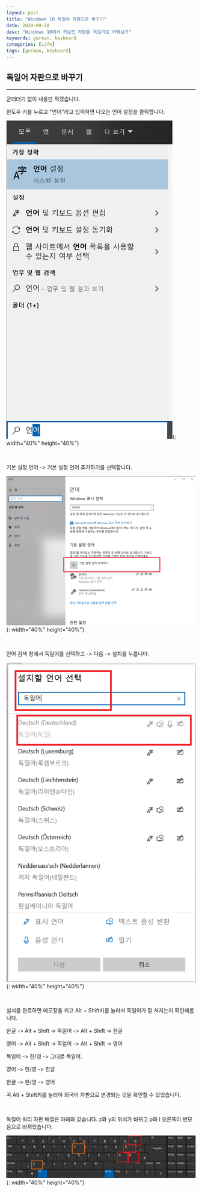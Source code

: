 ```yaml
---
layout: post
title: "Windows 10 독일어 자판으로 바꾸기"
date: 2020-09-28
desc: "Windows 10에서 키보드 자판을 독일어로 바꿔보기"
keywords: german, keyboard
categories: [Life]
tags: [german, keyboard]
---
```


## 독일어 자판으로 바꾸기 

___

군더더기 없이 내용만 적겠습니다. 

윈도우 키를 누르고 "언어"라고 입력하면 나오는 언어 설정을 클릭합니다. 

![german_keyboard_01](../../../static/assets/img/blog/life/deutsche/german_keyboard_01.png){: width="40%" height="40%"}

<br>

기본 설정 언어 -> 기본 설정 언어 추가하기를 선택합니다. 

![german_keyboard_02](../../../static/assets/img/blog/life/deutsche/german_keyboard_02.png){: width="40%" height="40%"}

<br>

언어 검색 창에서 독일어를 선택하고 -> 다음 -> 설치를 누릅니다. 

![german_keyboard_03](../../../static/assets/img/blog/life/deutsche/german_keyboard_03.png){: width="40%" height="40%"}

<br>

설치를 완료하면 메모장을 키고 Alt + Shift키를 눌러서 독일어가 잘 쳐지는지 확인해봅니다. 

한글 -> Alt + Shift -> 독일어 -> Alt + Shift -> 한글

영어 -> Alt + Shift -> 독일어 -> Alt + Shift -> 영어

독일어 -> 한/영 -> 그대로 독일어. 

영어 -> 한/영 -> 한글

한글 -> 한/영 -> 영어

꼭 Alt + Shift키를 눌러야 외국어 자판으로 변경되는 것을 확인할 수 있었습니다. 

<br>

독일어 쿼티 자판 배열은 아래와 같습니다. z와 y의 위치가 바뀌고 p와 l 오른쪽이 변모음으로 바뀌었습니다.

![german_keyboard_04](../../../static/assets/img/blog/life/deutsche/german_keyboard_04.png){: width="40%" height="40%"}